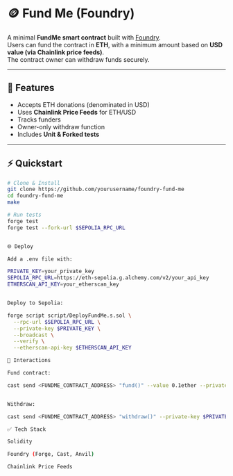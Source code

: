 # 🪙 Fund Me (Foundry)

A minimal **FundMe smart contract** built with [Foundry](https://book.getfoundry.sh/).  
Users can fund the contract in **ETH**, with a minimum amount based on **USD value (via Chainlink price feeds)**.  
The contract owner can withdraw funds securely.

---

## 🚀 Features
- Accepts ETH donations (denominated in USD)  
- Uses **Chainlink Price Feeds** for ETH/USD  
- Tracks funders  
- Owner-only withdraw function  
- Includes **Unit & Forked tests**  

---

## ⚡ Quickstart
```bash
# Clone & Install
git clone https://github.com/yourusername/foundry-fund-me
cd foundry-fund-me
make

# Run tests
forge test
forge test --fork-url $SEPOLIA_RPC_URL


🌐 Deploy

Add a .env file with:

PRIVATE_KEY=your_private_key
SEPOLIA_RPC_URL=https://eth-sepolia.g.alchemy.com/v2/your_api_key
ETHERSCAN_API_KEY=your_etherscan_key


Deploy to Sepolia:

forge script script/DeployFundMe.s.sol \
  --rpc-url $SEPOLIA_RPC_URL \
  --private-key $PRIVATE_KEY \
  --broadcast \
  --verify \
  --etherscan-api-key $ETHERSCAN_API_KEY

📜 Interactions

Fund contract:

cast send <FUNDME_CONTRACT_ADDRESS> "fund()" --value 0.1ether --private-key $PRIVATE_KEY


Withdraw:

cast send <FUNDME_CONTRACT_ADDRESS> "withdraw()" --private-key $PRIVATE_KEY

✅ Tech Stack

Solidity

Foundry (Forge, Cast, Anvil)

Chainlink Price Feeds